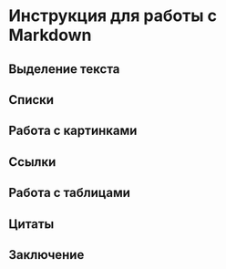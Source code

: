 # Инструкция для работы с Markdown

## Выделение текста

## Списки

## Работа с картинками

## Ссылки

## Работа с таблицами

## Цитаты

## Заключение
